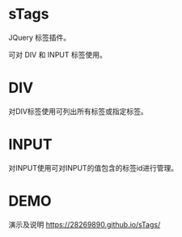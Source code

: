 # sTags
JQuery 标签插件。

可对 DIV 和 INPUT 标签使用。
# DIV
对DIV标签使用可列出所有标签或指定标签。

# INPUT
对INPUT使用可对INPUT的值包含的标签id进行管理。

# DEMO
演示及说明 https://28269890.github.io/sTags/
